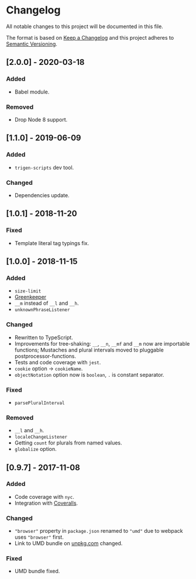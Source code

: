# Changelog

All notable changes to this project will be documented in this file.

The format is based on [Keep a Changelog](http://keepachangelog.com/en/1.0.0/)
and this project adheres to [Semantic Versioning](http://semver.org/spec/v2.0.0.html).

<!--

DO NOT TOUCH. SAVE IT ON TOP.

## [semver] - date
### Added
- ...

### Changed
- ...

### Fixed
- ...

### Removed
- ...

-->

## [2.0.0] - 2020-03-18
### Added
- Babel module.

### Removed
- Drop Node 8 support.

## [1.1.0] - 2019-06-09
### Added
- `trigen-scripts` dev tool.

### Changed
- Dependencies update.

## [1.0.1] - 2018-11-20
### Fixed
- Template literal tag typings fix.

## [1.0.0] - 2018-11-15
### Added
- `size-limit`
- [Greenkeeper](https://greenkeeper.io/)
- `__m` instead of `__l` and `__h`.
- `unknownPhraseListener`

### Changed
- Rewritten to TypeScript.
- Improvements for tree-shaking: `__`, `__n`, `__mf` and `__m` now are importable functions; Mustaches and plural intervals moved to pluggable postprocessor-functions.  
- Tests and code coverage with `jest`.
- `cookie` option -> `cookieName`.
- `objectNotation` option now is `boolean`, `.` is constant separator.

### Fixed
- `parsePluralInterval`

### Removed
- `__l` and `__h`.
- `localeChangeListener`
- Getting `count` for plurals from named values.
- `globalize` option.

## [0.9.7] - 2017-11-08
### Added
- Code coverage with `nyc`.
- Integration with [Coveralls](https://coveralls.io).

### Changed
- `"browser"` property in `package.json` renamed to `"umd"` due to webpack uses `"browser"` first.
- Link to UMD bundle on [unpkg.com](https://unpkg.com) changed.

### Fixed
- UMD bundle fixed.
